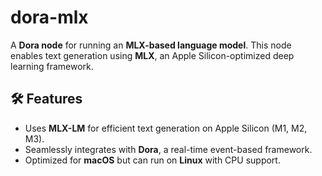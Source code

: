 # dora-mlx

A **Dora node** for running an **MLX-based language model**. This node enables text generation using **MLX**, an Apple Silicon-optimized deep learning framework.

## 🛠 Features
- Uses **MLX-LM** for efficient text generation on Apple Silicon (M1, M2, M3).
- Seamlessly integrates with **Dora**, a real-time event-based framework.
- Optimized for **macOS** but can run on **Linux** with CPU support.

